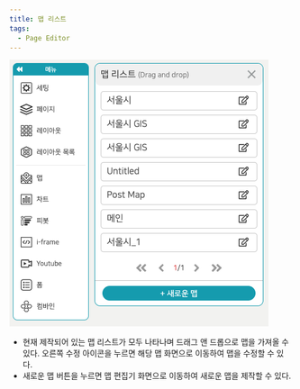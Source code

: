 ```yaml
---
title: 맵 리스트
tags:
  - Page Editor
---
```



![Pages editor Map](./63.png)
- 현재 제작되어 있는 맵 리스트가 모두 나타나며 드래그 앤 드롭으로 맵을 가져올 수 있다. 오른쪽 수정 아이콘을 누르면 해당 맵 화면으로 이동하여 맵을 수정할 수 있다.
- 새로운 맵 버튼을 누르면 맵 편집기 화면으로 이동하여 새로운 맵을 제작할 수 있다.
<br/><br/>